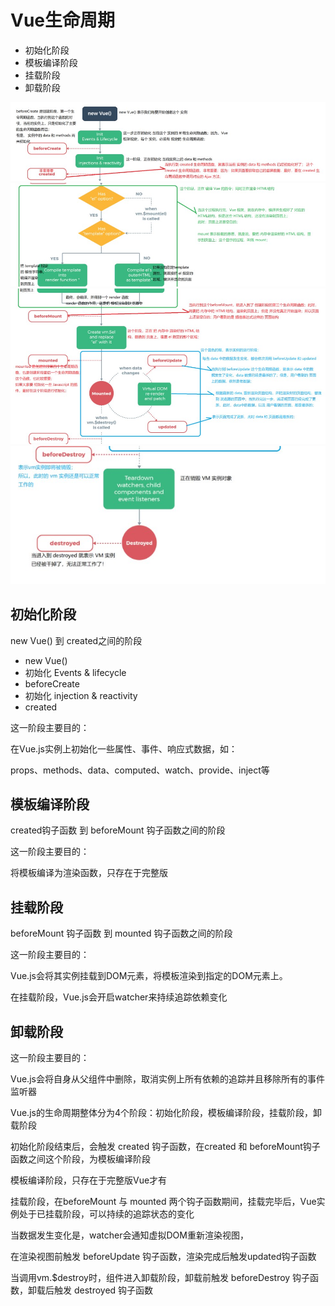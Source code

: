<div id="metaData" createTime="2020-08-02 13:50:00" category="学习笔记" tags="前端;vue" title="Vue生命周期"></div>

# Vue生命周期

*  初始化阶段
*  模板编译阶段
*  挂载阶段
*  卸载阶段

![creted](/articles/2020/学习笔记/前端/imgs/creted.jpg)
![compile](/articles/2020/学习笔记/前端/imgs/compile.jpg)
![mounted](/articles/2020/学习笔记/前端/imgs/mount.jpg)
![destoryed](/articles/2020/学习笔记/前端/imgs/destory.jpg)

##  初始化阶段
new Vue() 到 created之间的阶段
* new Vue()
* 初始化 Events & lifecycle
* beforeCreate
* 初始化 injection & reactivity
* created

这一阶段主要目的：

在Vue.js实例上初始化一些属性、事件、响应式数据，如：

props、methods、data、computed、watch、provide、inject等


##  模板编译阶段
created钩子函数 到 beforeMount 钩子函数之间的阶段

这一阶段主要目的：

将模板编译为渲染函数，只存在于完整版


##  挂载阶段
beforeMount 钩子函数 到 mounted 钩子函数之间的阶段

这一阶段主要目的：

Vue.js会将其实例挂载到DOM元素，将模板渲染到指定的DOM元素上。

在挂载阶段，Vue.js会开启watcher来持续追踪依赖变化


##  卸载阶段

这一阶段主要目的：

Vue.js会将自身从父组件中删除，取消实例上所有依赖的追踪并且移除所有的事件监听器


Vue.js的生命周期整体分为4个阶段：初始化阶段，模板编译阶段，挂载阶段，卸载阶段

初始化阶段结束后，会触发 created 钩子函数，在created 和 beforeMount钩子函数之间这个阶段，为模板编译阶段

模板编译阶段，只存在于完整版Vue才有

挂载阶段，在beforeMount 与 mounted 两个钩子函数期间，挂载完毕后，Vue实例处于已挂载阶段，可以持续的追踪状态的变化

当数据发生变化是，watcher会通知虚拟DOM重新渲染视图，

在渲染视图前触发 beforeUpdate 钩子函数，渲染完成后触发updated钩子函数

当调用vm.$destroy时，组件进入卸载阶段，卸载前触发 beforeDestroy 钩子函数，卸载后触发 destroyed 钩子函数
